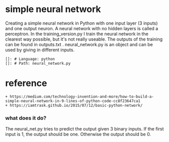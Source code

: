 # simple neural network

Creating a simple neural network in Python with one input layer (3 inputs) and one output neuron. A neural network with no hidden layers is called a perceptron. In the training_version.py I train the neural network in the clearest way possible, but it's not really useable. The outputs of the training can be found in outputs.txt . neural_network.py is an object and can be used by giving in different inputs.

    
    []: # Language: python
    []: # Path: neural_network.py

# reference
    
    + https://medium.com/technology-invention-and-more/how-to-build-a-simple-neural-network-in-9-lines-of-python-code-cc8f23647ca1
    + https://iamtrask.github.io/2015/07/12/basic-python-network/


### what does it do?

The neural_net.py tries to predict the output given 3 binary inputs. If the first input is 1, the output should be one. Otherwise the output should be 0.
